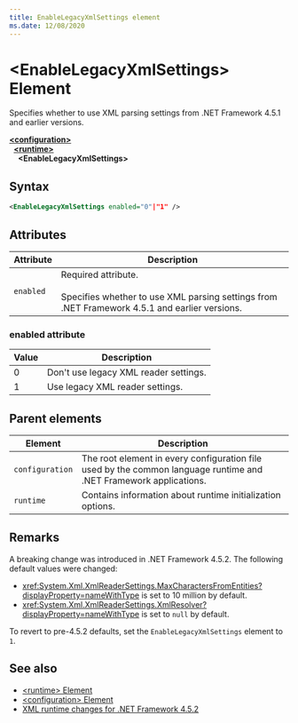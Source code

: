 ```yaml
---
title: EnableLegacyXmlSettings element
ms.date: 12/08/2020
---
```

# \<EnableLegacyXmlSettings> Element

Specifies whether to use XML parsing settings from .NET Framework 4.5.1 and earlier versions.

[**\<configuration>**](../configuration-element.md)\
&nbsp;&nbsp;[**\<runtime>**](runtime-element.md)\
&nbsp;&nbsp;&nbsp;&nbsp;**\<EnableLegacyXmlSettings>**

## Syntax

```xml
<EnableLegacyXmlSettings enabled="0"|"1" />
```

## Attributes

|Attribute|Description|
|---------------|-----------------|
|`enabled`|Required attribute.<br /><br />Specifies whether to use XML parsing settings from .NET Framework 4.5.1 and earlier versions.|

### enabled attribute

| Value | Description                           |
|-------|---------------------------------------|
| 0     | Don't use legacy XML reader settings. |
| 1     | Use legacy XML reader settings.       |

## Parent elements

| Element         | Description                                                                                                       |
|-----------------|-------------------------------------------------------------------------------------------------------------------|
| `configuration` | The root element in every configuration file used by the common language runtime and .NET Framework applications. |
| `runtime`       | Contains information about runtime initialization options.                                                        |

## Remarks

A breaking change was introduced in .NET Framework 4.5.2. The following default values were changed:

- <xref:System.Xml.XmlReaderSettings.MaxCharactersFromEntities?displayProperty=nameWithType> is set to 10 million by default.
- <xref:System.Xml.XmlReaderSettings.XmlResolver?displayProperty=nameWithType> is set to `null` by default.

To revert to pre-4.5.2 defaults, set the `EnableLegacyXmlSettings` element to `1`.

## See also

- [\<runtime> Element](runtime-element.md)
- [\<configuration> Element](../configuration-element.md)
- [XML runtime changes for .NET Framework 4.5.2](../../../migration-guide/runtime/4.5.1-4.5.2.md)
